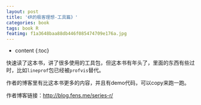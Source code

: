 ```yaml
---
layout: post
title: '《R的极客理想-工具篇》'
categories: book
tags: book R
featimg: f1a3648baa88db446f085474709e176a.jpg
---
```


* content
{:toc}

快速读了这本书，讲了很多使用的工具包，但这本书有年头了，里面的东西有些过时，比如`lineprof`包已经被`profvis`替代。

作者的博客里有比这本书更多的内容，并且有demo代码，可以copy来跑一跑。

作者博客链接：http://blog.fens.me/series-r/





